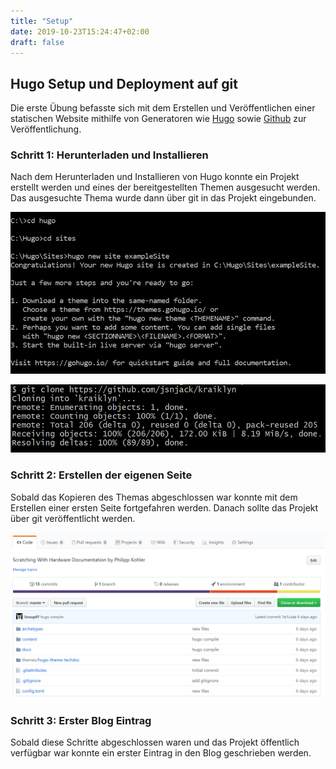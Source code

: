```yaml
---
title: "Setup"
date: 2019-10-23T15:24:47+02:00
draft: false
---
```


## Hugo Setup und Deployment auf git

Die erste Übung befasste sich mit dem Erstellen und Veröffentlichen einer statischen Website mithilfe von Generatoren wie [Hugo](https://gohugo.io "Hugo's Homepage") sowie [Github](https://github.com "Github's Homepage") zur Veröffentlichung.

### Schritt 1: Herunterladen und Installieren

Nach dem Herunterladen und Installieren von Hugo konnte ein Projekt erstellt werden und eines der bereitgestellten Themen ausgesucht werden. Das ausgesuchte Thema wurde dann über git in das Projekt eingebunden.

![setup image](https://raw.githubusercontent.com/Snoup97/swh-pkohler/master/static/img/setup/setup.png "Setup Konsole")

![theme import image](https://raw.githubusercontent.com/Snoup97/swh-pkohler/master/static/img/setup/clone.png "Git Clone des Themas")

### Schritt 2: Erstellen der eigenen Seite

Sobald das Kopieren des Themas abgeschlossen war konnte mit dem Erstellen einer ersten Seite fortgefahren werden. Danach sollte das Projekt über git veröffentlicht werden.

![github repo image](https://raw.githubusercontent.com/Snoup97/swh-pkohler/master/static/img/setup/github.png "Github Repository")

### Schritt 3: Erster Blog Eintrag

Sobald diese Schritte abgeschlossen waren und das Projekt öffentlich verfügbar war konnte ein erster Eintrag in den Blog geschrieben werden.
